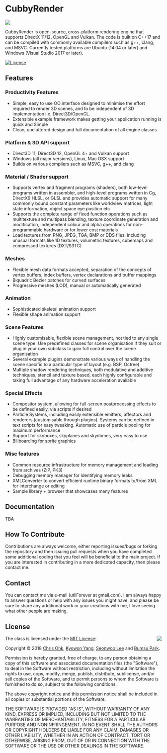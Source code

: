 # CubbyRender

<img src="https://github.com/utilForever/CubbyRender/blob/master/Logo.png" align="center" />

CubbyRender is open-source, cross-platform rendering engine that supports DirectX 11/12, OpenGL and Vulkan.
The code is built on C++17 and can be compiled with commonly available compilers such as g++, clang, and MSVC.
Currently tested platforms are Ubuntu (14.04 or later) and Windows (Visual Studio 2017 or later).

[![License](https://img.shields.io/badge/Licence-MIT-blue.svg)](https://github.com/utilForever/CubbyRender/blob/master/LICENSE)

## Features

### Productivity Features

- Simple, easy to use OO interface designed to minimise the effort required to render 3D scenes, and to be independent of 3D implementation i.e. Direct3D/OpenGL.
- Extensible example framework makes getting your application running is quick and Simple
- Clean, uncluttered design and full documentation of all engine classes

### Platform & 3D API support

- Direct3D 11, Direct3D 12, OpenGL 4+ and Vulkan support
- Windows (all major versions), Linux, Mac OSX support
- Builds on various compilers such as MSVC, g++, and clang

### Material / Shader support

- Supports vertex and fragment programs (shaders), both low-level programs written in assembler, and high-level programs written in Cg, DirectX9 HLSL, or GLSL and provides automatic support for many commonly bound constant parameters like worldview matrices, light state information, object space eye position etc
- Supports the complete range of fixed function operations such as multitexture and multipass blending, texture coordinate generation and modification, independent colour and alpha operations for non-programmable hardware or for lower cost materials
- Load textures from PNG, JPEG, TGA, BMP or DDS files, including unusual formats like 1D textures, volumetric textures, cubemaps and compressed textures (DXT/S3TC)

### Meshes

- Flexible mesh data formats accepted, separation of the concepts of vertex buffers, index buffers, vertex declarations and buffer mappings
- Biquadric Bezier patches for curved surfaces
- Progressive meshes (LOD), manual or automatically generated

### Animation

- Sophisticated skeletal animation support
- Flexible shape animation support

### Scene Features

- Highly customisable, flexible scene management, not tied to any single scene type. Use predefined classes for scene organisation if they suit or plug in your own subclass to gain full control over the scene organisation
- Several example plugins demonstrate various ways of handling the scene specific to a particular type of layout (e.g. BSP, Octree)
- Multiple shadow rendering techniques, both modulative and additive techniques, stencil and texture based, each highly configurable and taking full advantage of any hardware acceleration available

### Special Effects

- Compositor system, allowing for full-screen postprocessing effects to be defined easily, via scripts if desired
- Particle Systems, including easily extensible emitters, affectors and renderers (customisable through plugins). Systems can be defined in text scripts for easy tweaking. Automatic use of particle pooling for maximum performance
- Support for skyboxes, skyplanes and skydomes, very easy to use
- Billboarding for sprite graphics

### Misc features

- Common resource infrastructure for memory management and loading from archives (ZIP, PK3)
- Debugging memory manager for identifying memory leaks
- XMLConverter to convert efficient runtime binary formats to/from XML for interchange or editing
- Sample library + browser that showcases many features

## Documentation

TBA

## How To Contribute

Contributions are always welcome, either reporting issues/bugs or forking the repository and then issuing pull requests when you have completed some additional coding that you feel will be beneficial to the main project. If you are interested in contributing in a more dedicated capacity, then please contact me.

## Contact

You can contact me via e-mail (utilForever at gmail.com). I am always happy to answer questions or help with any issues you might have, and please be sure to share any additional work or your creations with me, I love seeing what other people are making.

## License

<img align="right" src="http://opensource.org/trademarks/opensource/OSI-Approved-License-100x137.png">

The class is licensed under the [MIT License](http://opensource.org/licenses/MIT):

Copyright &copy; 2018 [Chris Ohk](http://www.github.com/utilForever), [Kyowon Yang](https://github.com/HoRangDev), [Seonwoo Lee](https://github.com/zzz664) and [Bumsu Park](https://github.com/C9bumsu).

Permission is hereby granted, free of charge, to any person obtaining a copy of this software and associated documentation files (the "Software"), to deal in the Software without restriction, including without limitation the rights to use, copy, modify, merge, publish, distribute, sublicense, and/or sell copies of the Software, and to permit persons to whom the Software is furnished to do so, subject to the following conditions:

The above copyright notice and this permission notice shall be included in all copies or substantial portions of the Software.

THE SOFTWARE IS PROVIDED "AS IS", WITHOUT WARRANTY OF ANY KIND, EXPRESS OR IMPLIED, INCLUDING BUT NOT LIMITED TO THE WARRANTIES OF MERCHANTABILITY, FITNESS FOR A PARTICULAR PURPOSE AND NONINFRINGEMENT. IN NO EVENT SHALL THE AUTHORS OR COPYRIGHT HOLDERS BE LIABLE FOR ANY CLAIM, DAMAGES OR OTHER LIABILITY, WHETHER IN AN ACTION OF CONTRACT, TORT OR OTHERWISE, ARISING FROM, OUT OF OR IN CONNECTION WITH THE SOFTWARE OR THE USE OR OTHER DEALINGS IN THE SOFTWARE.